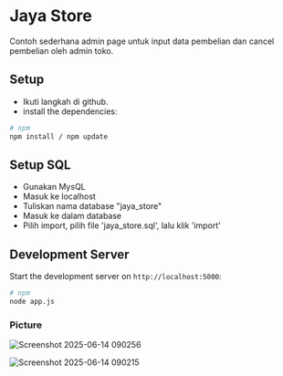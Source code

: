 # Jaya Store

Contoh sederhana admin page untuk input data pembelian dan cancel pembelian oleh admin toko.

## Setup

- Ikuti langkah di github.
- install the dependencies:

```bash
# npm
npm install / npm update
```

## Setup SQL

- Gunakan MysQL
- Masuk ke localhost
- Tuliskan nama database "jaya_store"
- Masuk ke dalam database
- Pilih import, pilih file 'jaya_store.sql', lalu klik 'import' 

## Development Server

Start the development server on `http://localhost:5000`:

```bash
# npm
node app.js
```

### Picture

![Screenshot 2025-06-14 090256](https://github.com/user-attachments/assets/94480a7f-ac30-47b4-9939-7a8241aee079)




![Screenshot 2025-06-14 090215](https://github.com/user-attachments/assets/ee15c5b8-bea3-4e91-a8a7-196fcdaac319)

